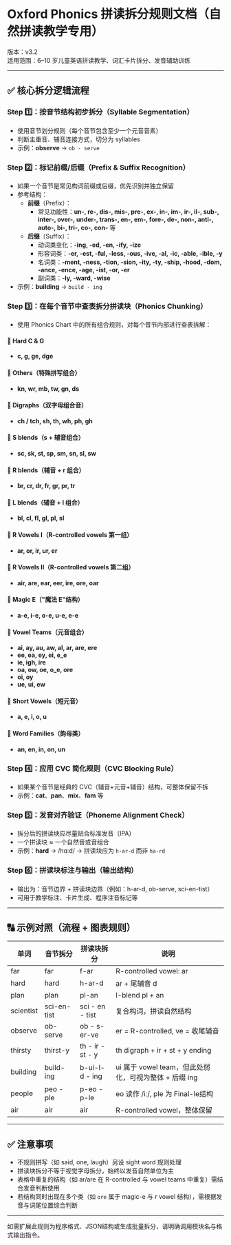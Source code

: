 # Oxford Phonics 拼读拆分规则文档（自然拼读教学专用）

版本：v3.2  
适用范围：6–10 岁儿童英语拼读教学、词汇卡片拆分、发音辅助训练

---

## ✅ 核心拆分逻辑流程

### Step 1️⃣：按音节结构初步拆分（Syllable Segmentation）
- 使用音节划分规则（每个音节包含至少一个元音音素）
- 判断主重音、辅音连接方式，切分为 syllables
- 示例：**observe** → `ob - serve`

### Step 2️⃣：标记前缀/后缀（Prefix & Suffix Recognition）
- 如果一个音节是常见构词前缀或后缀，优先识别并独立保留
- 参考结构：
  - **前缀**（Prefix）：
    - 常见功能性：**un-, re-, dis-, mis-, pre-, ex-, in-, im-, ir-, il-, sub-, inter-, over-, under-, trans-, en-, em-, fore-, de-, non-, anti-, auto-, bi-, tri-, co-, con-** 等
  - **后缀**（Suffix）：
    - 动词类变化：**-ing, -ed, -en, -ify, -ize**
    - 形容词类：**-er, -est, -ful, -less, -ous, -ive, -al, -ic, -able, -ible, -y**
    - 名词类：**-ment, -ness, -tion, -sion, -ity, -ty, -ship, -hood, -dom, -ance, -ence, -age, -ist, -or, -er**
    - 副词类：**-ly, -ward, -wise**
- 示例：**building** → `build - ing`

### Step 3️⃣：在每个音节中查表拆分拼读块（Phonics Chunking）
- 使用 Phonics Chart 中的所有组合规则，对每个音节内部进行查表拆解：

#### 🔹 Hard C & G
- **c, g, ge, dge**

#### 🔹 Others（特殊拼写组合）
- **kn, wr, mb, tw, gn, ds**

#### 🔹 Digraphs（双字母组合音）
- **ch / tch, sh, th, wh, ph, gh**

#### 🔹 S blends（s + 辅音组合）
- **sc, sk, st, sp, sm, sn, sl, sw**

#### 🔹 R blends（辅音 + r 组合）
- **br, cr, dr, fr, gr, pr, tr**

#### 🔹 L blends（辅音 + l 组合）
- **bl, cl, fl, gl, pl, sl**

#### 🔹 R Vowels I（R-controlled vowels 第一组）
- **ar, or, ir, ur, er**

#### 🔹 R Vowels II（R-controlled vowels 第二组）
- **air, are, ear, eer, ire, ore, oar**

#### 🔹 Magic E（"魔法 E"结构）
- **a-e, i-e, o-e, u-e, e-e**

#### 🔹 Vowel Teams（元音组合）
- **ai, ay, au, aw, al, ar, are, ere**
- **ee, ea, ey, ei, e_e**
- **ie, igh, ire**
- **oa, ow, oe, o_e, ore**
- **oi, oy**
- **ue, ui, ew**

#### 🔹 Short Vowels（短元音）
- **a, e, i, o, u**

#### 🔹 Word Families（韵母类）
- **an, en, in, on, un**

### Step 4️⃣：应用 CVC 简化规则（CVC Blocking Rule）
- 如果某个音节是经典的 CVC（辅音+元音+辅音）结构，可整体保留不拆
- 示例：**cat**、**pan**、**mix**、**fam** 等

### Step 5️⃣：发音对齐验证（Phoneme Alignment Check）
- 拆分后的拼读块应尽量贴合标准发音（IPA）
- 一个拼读块 ≈ 一个自然音或音组合
- 示例：**hard** → /hɑːd/ → 拼读块应为 `h-ar-d` 而非 `ha-rd`

### Step 6️⃣：拼读块标注与输出（输出结构）
- 输出为：音节边界 + 拼读块边界（例如：h-ar-d, ob-serve, sci-en-tist）
- 可用于教学标注、卡片生成、程序注音标记等

---

## 🔠 示例对照（流程 + 图表规则）

| 单词 | 音节拆分 | 拼读块拆分 | 说明 |
|------|-------------|----------------|-------|
| far | far | f-ar | R-controlled vowel: ar |
| hard | hard | h-ar-d | ar + 尾辅音 d |
| plan | plan | pl-an | l-blend pl + an |
| scientist | sci-en-tist | sci - en - tist | 复合构词，拼读自然结构 |
| observe | ob-serve | ob - s-er-ve | er = R-controlled, ve = 收尾辅音 |
| thirsty | thirst-y | th - ir - st - y | th digraph + ir + st + y ending |
| building | build-ing | b-ui-l-d - ing | ui 属于 vowel team，但此处弱化，可视为整体 + 后缀 ing |
| people | peo - ple | p-eo - p-le | eo 读作 /iː/, ple 为 Final-le结构 |
| air | air | air | R-controlled vowel，整体保留 |

---

## ✅ 注意事项

- 不规则拼写（如 said, one, laugh）另设 sight word 规则处理
- 拼读块拆分不等于视觉字母拆分，始终以发音自然单位为主
- 表格中重复的结构（如 ar/are 在 R-controlled 与 vowel teams 中重复）需结合发音判断使用
- 若结构同时出现在多个类（如 `ore` 属于 magic-e 与 r vowel 结构），需根据发音与词尾位置综合判断

---

如需扩展此规则为程序格式、JSON结构或生成批量拆分，请明确调用模块名与格式输出指令。 